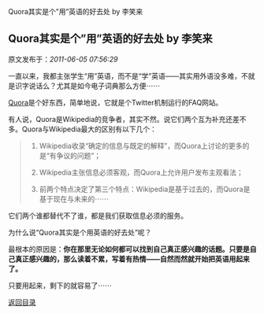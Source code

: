 Quora其实是个&rdquo;用&rdquo;英语的好去处 by 李笑来
## Quora其实是个&rdquo;用&rdquo;英语的好去处 by 李笑来

 原文发布于：*2011-06-05 07:56:29*

一直以来，我都主张学生&ldquo;用&rdquo;英语，而不是&ldquo;学&rdquo;英语&mdash;&mdash;其实用外语没多难，不就是识字说话么？尤其是如今电子词典那么方便&#8943;&#8943;

[Quora](http://www.quora.com/)是个好东西，简单地说，它就是个Twitter机制运行的FAQ网站。

有人说，Quora是Wikipedia的竞争者，其实不然。说它们两个互为补充还差不多。Quora与Wikipedia最大的区别有以下几个：

> 1. Wikipedia收录&ldquo;确定的信息与既定的解释&rdquo;，而Quora上讨论的更多的是&ldquo;有争议的问题&rdquo;；
> 
> 2. Wikipedia主张信息必须客观，而Quora上允许用户发布主观看法；
> 
> 3. 前两个特点决定了第三个特点：Wikipedia是基于过去的，而Quora是基于现在与未来的&#8943;&#8943;

它们两个谁都替代不了谁，都是我们获取信息必须的服务。

为什么说&ldquo;Quora其实是个用英语的好去处&rdquo;呢？

最根本的原因是：**你在那里无论如何都可以找到自己真正感兴趣的话题。只要是自己真正感兴趣的，那么读着不累，写着有热情&mdash;&mdash;自然而然就开始把英语用起来了。**

只要用起来，剩下的就容易了&#8943;&#8943;

[返回目录](index.html)
